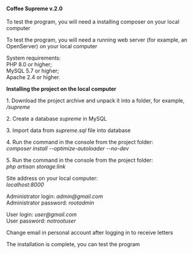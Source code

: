 <h4>Coffee Supreme v.2.0</h4>
<p>To test the program, you will need a installing composer on your local computer</p>
<p>To test the program, you will need a running web server (for example, an OpenServer) on your local computer</p>
<p>System requirements:<br>
PHP 8.0 or higher;<br>
MySQL 5.7 or higher;<br>
Apache 2.4 or higher.</p>
<p><b>Installing the project on the local computer</b></p>
<p>1. Download the project archive and unpack it into a folder, for example, <i>/supreme</i></p>
<p>2. Create a database <i>supreme</i> in MySQL</p>
<p>3. Import data from <i>supreme.sql</i> file into database</p>
<p>4. Run the command in the console from the project folder:<br>
<i>composer install --optimize-autoloader --no-dev</i></p>
<p>5. Run the command in the console from the project folder:<br>
<i>php artisan storage:link</i></p>
<p>Site address on your local computer:<br>
<i>localhost:8000</i></p>
<p>Administrator login: <i>admin@gmail.com</i><br>Administrator password: <i>rootadmin</i></p>
<p>User login: <i>user@gmail.com</i><br>User password: <i>notrootuser</i></p>
<p>Change email in personal account after logging in to receive letters</p>
<p>The installation is complete, you can test the program</p>
